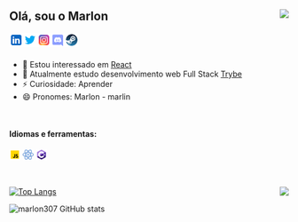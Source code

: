 ## Olá, sou o Marlon <img align="right" src="https://estruyf-github.azurewebsites.net/api/VisitorHit?user=marlon307&repo=github-visitors-badge&countColorcountColor&countColor=%237B1E7A" />

<a href="https://www.linkedin.com/in/marlon307/" target="_blank">
  <img align="left" alt="Marlon | _marlon307" width="25px" src="https://github.com/marlon307/marlon307/blob/main/svg/icons8-linkedin.svg" />
</a>
<a href="https://twitter.com/_marlon307" target="_blank">
  <img align="left" alt="Marlon | _marlon307" width="25px" src="https://github.com/marlon307/marlon307/blob/main/svg/icons8-twitter.svg" />
</a>
<a href="https://www.instagram.com/_marlon307/" target="_blank">
  <img align="left" alt="Marlon | _marlon307" width="25px" src="https://github.com/marlon307/marlon307/blob/main/svg/icons8-instagram.svg" />
</a>
<a href="https://discord.gg/P7XAcHTAFF" target="_blank">
  <img align="left" alt="Marlon | _marlon307" width="25px" src="https://github.com/marlon307/marlon307/blob/main/svg/icons8-discord-new-logo.svg" />
</a>
<a href="https://steamcommunity.com/id/_marl1n/" target="_blank">
  <img align="left" alt="Marlon | _marlon307" width="25px" src="https://github.com/marlon307/marlon307/blob/main/svg/icons8-steam.svg" />
</a>

</br>
</br>

- 👀 Estou interessado em [React](https://pt-br.reactjs.org/)
- 🌱 Atualmente estudo desenvolvimento web Full Stack [Trybe](https://pt-br.reactjs.org/)
- ⚡ Curiosidade: Aprender
- 😄 Pronomes: Marlon - marlin

</br>

#### Idiomas e ferramentas:
<code><img alt="JavaScript" title="JavaScript" width="20px" src="https://github.com/marlon307/marlon307/blob/main/svg/icons8-javascript.svg" /></code>
<code><img alt="React" title="React" width="20px" src="https://github.com/marlon307/marlon307/blob/main/svg/icons8-react.svg" /></code>
<code><img alt="C#" title="C Sharp" width="20px" src="https://github.com/marlon307/marlon307/blob/main/svg/icons8-c-sharp-logo-2.svg" /></code>

</br>

[![Top Langs](https://github-readme-stats.vercel.app/api/top-langs/?username=marlon307&layout=compact&bg_color=11151d&title_color=8577ff&text_color=c9d1d9&hide_border=true)](https://github.com/marlon307/repositories)  <a href="https://github.com/marlon307/project-respponse">
  <img align="right" src="https://github-readme-stats.vercel.app/api/pin/?username=marlon307&repo=ficticio&bg_color=11151d&title_color=8577ff&text_color=c9d1d9&hide_border=true&icon_color=938dd8" />
</a>

![marlon307 GitHub stats](https://github-readme-stats.vercel.app/api?username=marlon307&show_icons=true&bg_color=11151d&title_color=8577ff&text_color=c9d1d9&icon_color=938dd8&hide_border=true)
